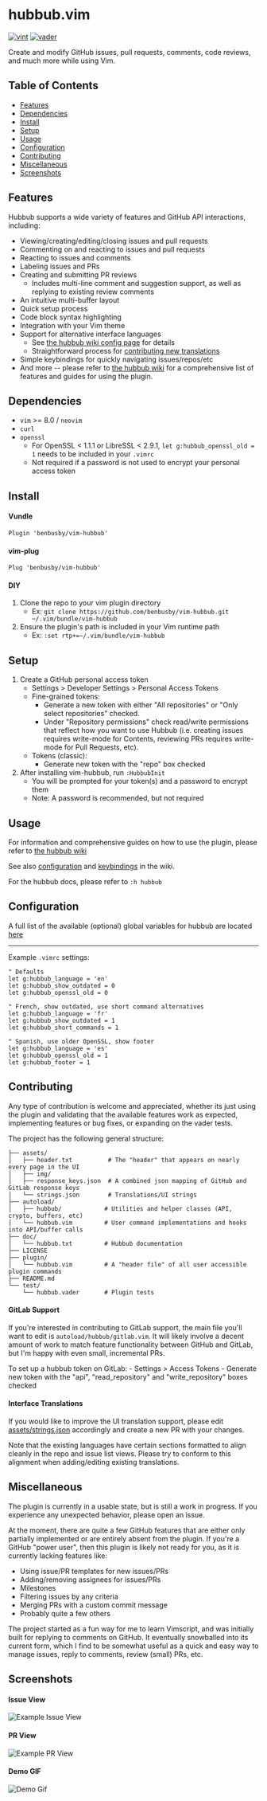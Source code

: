 # hubbub.vim

[![vint](https://github.com/benbusby/vim-hubbub/workflows/vint/badge.svg)](https://github.com/benbusby/vim-hubbub/actions?query=workflow%3Avint)
[![vader](https://github.com/benbusby/vim-hubbub/workflows/vader/badge.svg)](https://github.com/benbusby/vim-hubbub/actions?query=workflow%3Avader)

Create and modify GitHub issues, pull requests, comments, code reviews, and much more while using Vim.

## Table of Contents
- [Features](#features)
- [Dependencies](#dependencies)
- [Install](#install)
- [Setup](#setup)
- [Usage](#usage)
- [Configuration](#configuration)
- [Contributing](#contributing)
- [Miscellaneous](#miscellaneous)
- [Screenshots](#screenshots)

## Features
Hubbub supports a wide variety of features and GitHub API interactions, including:

- Viewing/creating/editing/closing issues and pull requests
- Commenting on and reacting to issues and pull requests
- Reacting to issues and comments
- Labeling issues and PRs
- Creating and submitting PR reviews
    - Includes multi-line comment and suggestion support, as well as replying to existing review comments
- An intuitive multi-buffer layout
- Quick setup process
- Code block syntax highlighting
- Integration with your Vim theme
- Support for alternative interface languages
    - See [the hubbub wiki config page](https://github.com/benbusby/vim-hubbub/wiki/Configuration#appearanceui) for details
    - Straightforward process for [contributing new translations](#interface-translations)
- Simple keybindings for quickly navigating issues/repos/etc
- And more -- please refer to [the hubbub wiki](https://github.com/benbusby/vim-hubbub/wiki) for a comprehensive list of features and guides for using the plugin.

## Dependencies
- `vim` >= 8.0 / `neovim`
- `curl`
- `openssl`
  - For OpenSSL < 1.1.1 or LibreSSL < 2.9.1, `let g:hubbub_openssl_old = 1` needs to be included in your `.vimrc`
  - Not required if a password is not used to encrypt your personal access token

## Install
#### Vundle
`Plugin 'benbusby/vim-hubbub'`
#### vim-plug
`Plug 'benbusby/vim-hubbub'`
#### DIY
  1. Clone the repo to your vim plugin directory
      - Ex: `git clone https://github.com/benbusby/vim-hubbub.git ~/.vim/bundle/vim-hubbub`
  2. Ensure the plugin's path is included in your Vim runtime path
      - Ex: `:set rtp+=~/.vim/bundle/vim-hubbub`

## Setup
1. Create a GitHub personal access token
    - Settings > Developer Settings > Personal Access Tokens
    - Fine-grained tokens:
        - Generate a new token with either "All repositories" or
          "Only select repositories" checked.
        - Under "Repository permissions" check read/write permissions
          that reflect how you want to use Hubbub (i.e. creating issues
          requires write-mode for Contents, reviewing PRs requires write-mode
          for Pull Requests, etc).
    - Tokens (classic):
        - Generate new token with the "repo" box checked
2. After installing vim-hubbub, run `:HubbubInit`
    - You will be prompted for your token(s) and a password to encrypt them
    - Note: A password is recommended, but not required

## Usage

For information and comprehensive guides on how to use the plugin, please refer to [the hubbub wiki](https://github.com/benbusby/vim-hubbub/wiki)

See also [configuration](https://github.com/benbusby/vim-hubbub/wiki/Configuration) and [keybindings](https://github.com/benbusby/vim-hubbub/wiki/Keybindings) in the wiki.

For the hubbub docs, please refer to `:h hubbub`

## Configuration

A full list of the available (optional) global variables for hubbub are located [here](https://github.com/benbusby/vim-hubbub/wiki/Configuration)

<hr>

Example `.vimrc` settings:
```vim
" Defaults
let g:hubbub_language = 'en'
let g:hubbub_show_outdated = 0
let g:hubbub_openssl_old = 0
```

```vim
" French, show outdated, use short command alternatives
let g:hubbub_language = 'fr'
let g:hubbub_show_outdated = 1
let g:hubbub_short_commands = 1
```

```vim
" Spanish, use older OpenSSL, show footer
let g:hubbub_language = 'es'
let g:hubbub_openssl_old = 1
let g:hubbub_footer = 1
```

## Contributing

Any type of contribution is welcome and appreciated, whether its just using the plugin and validating that the available features work as expected, implementing features or bug fixes, or expanding on the vader tests.

The project has the following general structure:

```
├── assets/
│   ├── header.txt          # The "header" that appears on nearly every page in the UI
│   ├── img/
│   ├── response_keys.json  # A combined json mapping of GitHub and GitLab response keys
│   └── strings.json        # Translations/UI strings
├── autoload/
│   ├── hubbub/            # Utilities and helper classes (API, crypto, buffers, etc)
│   └── hubbub.vim         # User command implementations and hooks into API/buffer calls
├── doc/
│   └── hubbub.txt         # Hubbub documentation
├── LICENSE
├── plugin/
│   └── hubbub.vim         # A "header file" of all user accessible plugin commands
├── README.md
└── test/
    └── hubbub.vader       # Plugin tests
```

#### GitLab Support
If you're interested in contributing to GitLab support, the main file you'll want to edit is `autoload/hubbub/gitlab.vim`. It will likely involve a decent amount of work to match feature functionality between GitHub and GitLab, but I'm happy with even small, incremental PRs.

To set up a hubbub token on GitLab:
    - Settings > Access Tokens
    - Generate new token with the "api", "read_repository" and "write_repository" boxes checked

#### Interface Translations
If you would like to improve the UI translation support, please edit [assets/strings.json](assets/strings.json) accordingly and create a new PR with your changes.

Note that the existing languages have certain sections formatted to align cleanly in the repo and issue list views. Please try to conform to this alignment when adding/editing existing translations.

## Miscellaneous

The plugin is currently in a usable state, but is still a work in progress. If you experience any unexpected behavior, please open an issue.

At the moment, there are quite a few GitHub features that are either only partially implemented or are entirely absent from the plugin. If you're a GitHub "power user", then this plugin is likely not ready for you, as it is currently lacking features like:

- Using issue/PR templates for new issues/PRs
- Adding/removing assignees for issues/PRs
- Milestones
- Filtering issues by any criteria
- Merging PRs with a custom commit message
- Probably quite a few others

The project started as a fun way for me to learn Vimscript, and was initially built for replying to comments on GitHub. It eventually snowballed into its current form, which I find to be somewhat useful as a quick and easy way to manage issues, reply to comments, review (small) PRs, etc.

## Screenshots

#### Issue View
![Example Issue View](https://raw.githubusercontent.com/wiki/benbusby/vim-hubbub/images/ss_issue.png)


#### PR View
![Example PR View](https://raw.githubusercontent.com/wiki/benbusby/vim-hubbub/images/ss_pr.png)


#### Demo GIF
![Demo Gif](https://raw.githubusercontent.com/wiki/benbusby/vim-hubbub/images/hubbub.gif)

